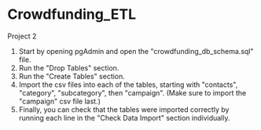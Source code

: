 # Crowdfunding_ETL
Project 2

1. Start by opening pgAdmin and open the "crowdfunding_db_schema.sql" file.
2. Run the "Drop Tables" section.
3. Run the "Create Tables" section.
4. Import the csv files into each of the tables, starting with "contacts", "category", "subcategory", then "campaign". (Make sure to import the "campaign" csv file last.)
5. Finally, you can check that the tables were imported correctly by running each line in the "Check Data Import" section individually.
